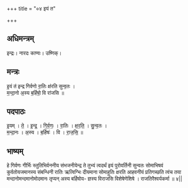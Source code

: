 +++
title = "०४ इयं त"

+++
## अधिमन्त्रम्
इन्द्रः। नारदः काण्वः। उष्णिक्।

## मन्त्रः
इ॒यं त॑ इन्द्र गिर्वणो रा॒तिः क्ष॑रति सुन्व॒तः ।  
म॒न्दा॒नो अ॒स्य ब॒र्हिषो॒ वि रा॑जसि ॥

## पदपाठः
इ॒यम् । ते॒ । इ॒न्द्र॒ । गि॒र्व॒णः॒ । रा॒तिः । क्ष॒र॒ति॒ । सु॒न्व॒तः ।  
म॒न्दा॒नः । अ॒स्य । ब॒र्हिषः॑ । वि । रा॒ज॒सि॒ ॥

## भाष्यम्
हे गिर्वणः गीर्भिः स्तुतिभिर्वननीय संभजनीयेन्द्र ते तुभ्यं त्वदर्थं इयं पुरोवर्तिनी सुन्वतः सोमाभिषवं कुर्वतोयजमानस्य संबन्धिनी रातिः ऋत्विग्भिः दीयमाना सोमाहुतिः क्षरति आहवनीयं प्रतिगच्छति त्वंच तया मन्दानोमन्दमानोमोदमानः तृप्यन् अस्य बर्हिषोय- ज्ञस्य विराजसि विशेषेणेशिषे । राजतिरैश्वर्यकर्मा ॥ ४||